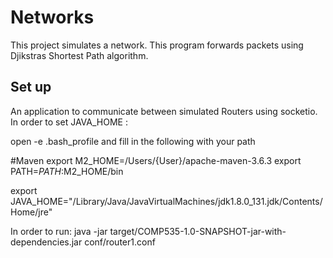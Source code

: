 # Networks
This project simulates a network. This program forwards packets using Djikstras Shortest Path algorithm.



## Set up

An application to communicate between simulated Routers using socketio.
In order to set JAVA_HOME :

open -e .bash_profile and fill in the following with your path

#Maven
export M2_HOME=/Users/{User}/apache-maven-3.6.3 
export PATH=$PATH:$M2_HOME/bin

export JAVA_HOME="/Library/Java/JavaVirtualMachines/jdk1.8.0_131.jdk/Contents/Home/jre"


In order to run: 
java -jar target/COMP535-1.0-SNAPSHOT-jar-with-dependencies.jar conf/router1.conf
